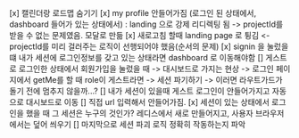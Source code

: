 [x] 캘린더랑 로드맵 숨기기 
[x] my profile 안들어가짐 (로그인 된 상태에서, dashboard 들어가 있는 상태에서) : landing 으로 강제 리디렉팅 됨 -> projectId를 받을 수 없는 문제였음. 모달로 만듦
[x] 새로고침 할때 landing page 로 튕김 <- projectId를 미리 걸러주는 로직이 선행되어야 했음(순서의 문제)
[x] signin 을 눌렀을 떄 내가 세션에 로그인정보를 갖고 있는 상태라면 dashboard 로 이동해야함 
[] 게스트로 로그인한 상태에서 회원가입을 눌렀을 때 -> 대시보드로 가지는 현상
    -> 로그인 페이지에서 getMe를 할 때 role이 게스트라면 -> 세션 파기하기 -> 이러면 라우트가드가 돌기 전에 멈추지 않을까...?
[] 내가 세션이 있을때 게스트 로그인이 안들어가지고 자동으로 대시보드로 이동 
[] 직접 url 입력해서 안들어가짐. 
[x] 세션이 있는 상태에서 로그인을 했을 때 그 세션은 누구의 것인가? 레디스에서 새로 만들어지고, 사용자 브라우저에서는 덮어 씌우기 
[] 마지막으로 세션 파괴 로직 정확히 작동하는지 파악
